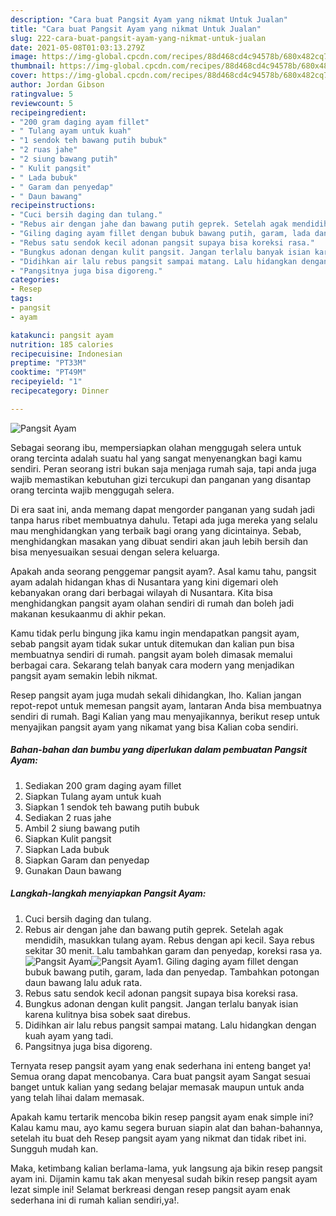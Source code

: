 ```yaml
---
description: "Cara buat Pangsit Ayam yang nikmat Untuk Jualan"
title: "Cara buat Pangsit Ayam yang nikmat Untuk Jualan"
slug: 222-cara-buat-pangsit-ayam-yang-nikmat-untuk-jualan
date: 2021-05-08T01:03:13.279Z
image: https://img-global.cpcdn.com/recipes/88d468cd4c94578b/680x482cq70/pangsit-ayam-foto-resep-utama.jpg
thumbnail: https://img-global.cpcdn.com/recipes/88d468cd4c94578b/680x482cq70/pangsit-ayam-foto-resep-utama.jpg
cover: https://img-global.cpcdn.com/recipes/88d468cd4c94578b/680x482cq70/pangsit-ayam-foto-resep-utama.jpg
author: Jordan Gibson
ratingvalue: 5
reviewcount: 5
recipeingredient:
- "200 gram daging ayam fillet"
- " Tulang ayam untuk kuah"
- "1 sendok teh bawang putih bubuk"
- "2 ruas jahe"
- "2 siung bawang putih"
- " Kulit pangsit"
- " Lada bubuk"
- " Garam dan penyedap"
- " Daun bawang"
recipeinstructions:
- "Cuci bersih daging dan tulang."
- "Rebus air dengan jahe dan bawang putih geprek. Setelah agak mendidih, masukkan tulang ayam. Rebus dengan api kecil. Saya rebus sekitar 30 menit. Lalu tambahkan garam dan penyedap, koreksi rasa ya."
- "Giling daging ayam fillet dengan bubuk bawang putih, garam, lada dan penyedap. Tambahkan potongan daun bawang lalu aduk rata."
- "Rebus satu sendok kecil adonan pangsit supaya bisa koreksi rasa."
- "Bungkus adonan dengan kulit pangsit. Jangan terlalu banyak isian karena kulitnya bisa sobek saat direbus."
- "Didihkan air lalu rebus pangsit sampai matang. Lalu hidangkan dengan kuah ayam yang tadi."
- "Pangsitnya juga bisa digoreng."
categories:
- Resep
tags:
- pangsit
- ayam

katakunci: pangsit ayam 
nutrition: 185 calories
recipecuisine: Indonesian
preptime: "PT33M"
cooktime: "PT49M"
recipeyield: "1"
recipecategory: Dinner

---
```



![Pangsit Ayam](https://img-global.cpcdn.com/recipes/88d468cd4c94578b/680x482cq70/pangsit-ayam-foto-resep-utama.jpg)

Sebagai seorang ibu, mempersiapkan olahan menggugah selera untuk orang tercinta adalah suatu hal yang sangat menyenangkan bagi kamu sendiri. Peran seorang istri bukan saja menjaga rumah saja, tapi anda juga wajib memastikan kebutuhan gizi tercukupi dan panganan yang disantap orang tercinta wajib menggugah selera.

Di era  saat ini, anda memang dapat mengorder panganan yang sudah jadi tanpa harus ribet membuatnya dahulu. Tetapi ada juga mereka yang selalu mau menghidangkan yang terbaik bagi orang yang dicintainya. Sebab, menghidangkan masakan yang dibuat sendiri akan jauh lebih bersih dan bisa menyesuaikan sesuai dengan selera keluarga. 



Apakah anda seorang penggemar pangsit ayam?. Asal kamu tahu, pangsit ayam adalah hidangan khas di Nusantara yang kini digemari oleh kebanyakan orang dari berbagai wilayah di Nusantara. Kita bisa menghidangkan pangsit ayam olahan sendiri di rumah dan boleh jadi makanan kesukaanmu di akhir pekan.

Kamu tidak perlu bingung jika kamu ingin mendapatkan pangsit ayam, sebab pangsit ayam tidak sukar untuk ditemukan dan kalian pun bisa membuatnya sendiri di rumah. pangsit ayam boleh dimasak memalui berbagai cara. Sekarang telah banyak cara modern yang menjadikan pangsit ayam semakin lebih nikmat.

Resep pangsit ayam juga mudah sekali dihidangkan, lho. Kalian jangan repot-repot untuk memesan pangsit ayam, lantaran Anda bisa membuatnya sendiri di rumah. Bagi Kalian yang mau menyajikannya, berikut resep untuk menyajikan pangsit ayam yang nikamat yang bisa Kalian coba sendiri.

<!--inarticleads1-->

##### Bahan-bahan dan bumbu yang diperlukan dalam pembuatan Pangsit Ayam:

1. Sediakan 200 gram daging ayam fillet
1. Siapkan  Tulang ayam untuk kuah
1. Siapkan 1 sendok teh bawang putih bubuk
1. Sediakan 2 ruas jahe
1. Ambil 2 siung bawang putih
1. Siapkan  Kulit pangsit
1. Siapkan  Lada bubuk
1. Siapkan  Garam dan penyedap
1. Gunakan  Daun bawang




<!--inarticleads2-->

##### Langkah-langkah menyiapkan Pangsit Ayam:

1. Cuci bersih daging dan tulang.
1. Rebus air dengan jahe dan bawang putih geprek. Setelah agak mendidih, masukkan tulang ayam. Rebus dengan api kecil. Saya rebus sekitar 30 menit. Lalu tambahkan garam dan penyedap, koreksi rasa ya.
<img src="https://img-global.cpcdn.com/steps/73cb80f98af12689/160x128cq70/pangsit-ayam-langkah-memasak-2-foto.jpg" alt="Pangsit Ayam"><img src="https://img-global.cpcdn.com/steps/7d48c0079f7216dc/160x128cq70/pangsit-ayam-langkah-memasak-2-foto.jpg" alt="Pangsit Ayam">1. Giling daging ayam fillet dengan bubuk bawang putih, garam, lada dan penyedap. Tambahkan potongan daun bawang lalu aduk rata.
1. Rebus satu sendok kecil adonan pangsit supaya bisa koreksi rasa.
1. Bungkus adonan dengan kulit pangsit. Jangan terlalu banyak isian karena kulitnya bisa sobek saat direbus.
1. Didihkan air lalu rebus pangsit sampai matang. Lalu hidangkan dengan kuah ayam yang tadi.
1. Pangsitnya juga bisa digoreng.




Ternyata resep pangsit ayam yang enak sederhana ini enteng banget ya! Semua orang dapat mencobanya. Cara buat pangsit ayam Sangat sesuai banget untuk kalian yang sedang belajar memasak maupun untuk anda yang telah lihai dalam memasak.

Apakah kamu tertarik mencoba bikin resep pangsit ayam enak simple ini? Kalau kamu mau, ayo kamu segera buruan siapin alat dan bahan-bahannya, setelah itu buat deh Resep pangsit ayam yang nikmat dan tidak ribet ini. Sungguh mudah kan. 

Maka, ketimbang kalian berlama-lama, yuk langsung aja bikin resep pangsit ayam ini. Dijamin kamu tak akan menyesal sudah bikin resep pangsit ayam lezat simple ini! Selamat berkreasi dengan resep pangsit ayam enak sederhana ini di rumah kalian sendiri,ya!.

